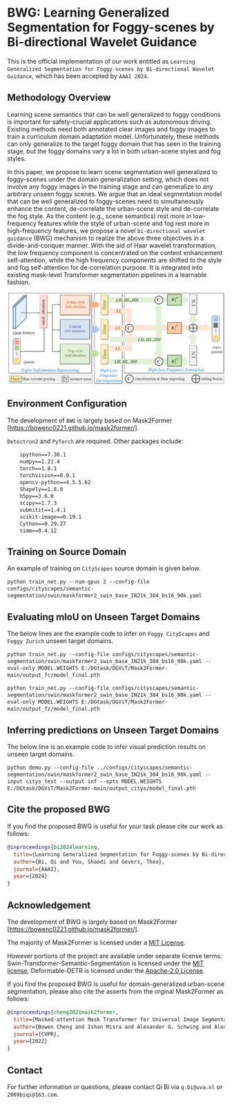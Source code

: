 # BWG: Learning Generalized Segmentation for Foggy-scenes by Bi-directional Wavelet Guidance

This is the official implementation of our work entitled as ```Learning Generalized Segmentation for Foggy-scenes by Bi-directional Wavelet Guidance```, which has been accepted by ```AAAI 2024```.

## Methodology Overview

Learning scene semantics that can be well generalized to foggy conditions is important for safety-crucial applications such as autonomous driving. 
Existing methods need both annotated clear images and foggy images to train a curriculum domain adaptation model.
Unfortunately, these methods can only generalize to the target foggy domain that has seen in the training stage, but the foggy domains vary a lot in both urban-scene styles and fog styles.

In this paper, we propose to learn scene segmentation well generalized to foggy-scenes under the domain generalization setting, which does not involve any foggy images in the training stage and can generalize to any arbitrary unseen foggy scenes. 
We argue that an ideal segmentation model that can be well generalized to foggy-scenes need to simultaneously enhance the content, de-correlate the urban-scene style and de-correlate the fog style. 
As the content (e.g., scene semantics) rest more in low-frequency features while the style of urban-scene and fog rest more in high-frequency features, we propose a novel ```bi-directional wavelet guidance``` (BWG) mechanism to realize the above three objectives in a divide-and-conquer manner. 
With the aid of Haar wavelet transformation,
the low frequency component is concentrated on the content enhancement self-attention, while the high frequency components are shifted to the style and fog self-attention for de-correlation purpose.
It is integrated into existing mask-level Transformer segmentation pipelines in a learnable fashion.

![avatar](/BWG.png)

## Environment Configuration
The development of ```BWG``` is largely based on Mask2Former [https://bowenc0221.github.io/mask2former/].

```Detectron2``` and ```PyTorch``` are required. Other packages include:
```
    ipython==7.30.1
    numpy==1.21.4
    torch==1.8.1
    torchvision==0.9.1
    opencv-python==4.5.5.62
    Shapely==1.8.0
    h5py==3.6.0
    scipy==1.7.3
    submitit==1.4.1
    scikit-image==0.19.1
    Cython==0.29.27
    timm==0.4.12
```

## Training on Source Domain
An example of training on ```CityScapes``` source domain is given below.

```
python train_net.py --num-gpus 2 --config-file configs/cityscapes/semantic-segmentation/swin/maskformer2_swin_base_IN21k_384_bs16_90k.yaml
```

## Evaluating mIoU on Unseen Target Domains

The below lines are the example code to infer on ```Foggy CityScapes``` and ```Foggy Zurich``` unseen target domains.
```
python train_net.py --config-file configs/cityscapes/semantic-segmentation/swin/maskformer2_swin_base_IN21k_384_bs16_90k.yaml --eval-only MODEL.WEIGHTS E:/DGtask/DGViT/Mask2Former-main/output_fc/model_final.pth
```
```
python train_net.py --config-file configs/cityscapes/semantic-segmentation/swin/maskformer2_swin_base_IN21k_384_bs16_90k.yaml --eval-only MODEL.WEIGHTS E:/DGtask/DGViT/Mask2Former-main/output_fz/model_final.pth
```
## Inferring predictions on Unseen Target Domains
The below line is an example code to infer visual prediction results on unseen target domains.
```
python demo.py --config-file ../configs/cityscapes/semantic-segmentation/swin/maskformer2_swin_base_IN21k_384_bs16_90k.yaml --input citys_test --output inf --opts MODEL.WEIGHTS E:/DGtask/DGViT/Mask2Former-main/output_citys/model_final.pth
```

## Cite the proposed BWG

If you find the proposed BWG is useful for your task please cite our work as follows:

```BibTeX
@inproceedings{bi2024learning,
  title={Learning Generalized Segmentation for Foggy-scenes by Bi-directional Wavelet Guidance},
  author={Bi, Qi and You, Shaodi and Gevers, Theo},
  journal={AAAI},
  year={2024}
}
```

## Acknowledgement

The development of BWG is largely based on Mask2Former [https://bowenc0221.github.io/mask2former/].

The majority of Mask2Former is licensed under a [MIT License](LICENSE).

However portions of the project are available under separate license terms: Swin-Transformer-Semantic-Segmentation is licensed under the [MIT license](https://github.com/SwinTransformer/Swin-Transformer-Semantic-Segmentation/blob/main/LICENSE), Deformable-DETR is licensed under the [Apache-2.0 License](https://github.com/fundamentalvision/Deformable-DETR/blob/main/LICENSE).

If you find the proposed BWG is useful for domain-generalized urban-scene segmentation, please also cite the asserts from the orginal Mask2Former as follows:

```BibTeX
@inproceedings{cheng2021mask2former,
  title={Masked-attention Mask Transformer for Universal Image Segmentation},
  author={Bowen Cheng and Ishan Misra and Alexander G. Schwing and Alexander Kirillov and Rohit Girdhar},
  journal={CVPR},
  year={2022}
}
```

## Contact

For further information or questions, please contact Qi Bi via ```q.bi@uva.nl``` or ```2009biqi@163.com```.

